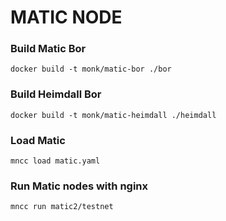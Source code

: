 # MATIC NODE

### Build Matic Bor
```
docker build -t monk/matic-bor ./bor
```

### Build Heimdall Bor
```
docker build -t monk/matic-heimdall ./heimdall
```

### Load Matic
```
mncc load matic.yaml
```

### Run Matic nodes with nginx
```
mncc run matic2/testnet
```
